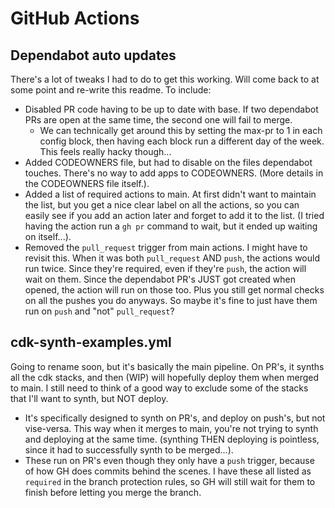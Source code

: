 # GitHub Actions

## Dependabot auto updates

There's a lot of tweaks I had to do to get this working. Will come back to at some point and re-write this readme. To include:

- Disabled PR code having to be up to date with base. If two dependabot PRs are open at the same time, the second one will fail to merge.
  - We can technically get around this by setting the max-pr to 1 in each config block, then having each block run a different day of the week. This feels really hacky though...
- Added CODEOWNERS file, but had to disable on the files dependabot touches. There's no way to add apps to CODEOWNERS. (More details in the CODEOWNERS file itself.).
- Added a list of required actions to main. At first didn't want to maintain the list, but you get a nice clear label on all the actions, so you can easily see if you add an action later and forget to add it to the list. (I tried having the action run a `gh pr` command to wait, but it ended up waiting on itself...).
- Removed the `pull_request` trigger from main actions. I might have to revisit this. When it was both `pull_request` AND `push`, the actions would run twice. Since they're required, even if they're `push`, the action will wait on them. Since the dependabot PR's JUST got created when opened, the action will run on those too. Plus you still get normal checks on all the pushes you do anyways. So maybe it's fine to just have them run on `push` and "not" `pull_request`?

## cdk-synth-examples.yml

Going to rename soon, but it's basically the main pipeline. On PR's, it synths all the cdk stacks, and then (WIP) will hopefully deploy them when merged to main. I still need to think of a good way to exclude some of the stacks that I'll want to synth, but NOT deploy.

- It's specifically designed to synth on PR's, and deploy on push's, but not vise-versa. This way when it merges to main, you're not trying to synth and deploying at the same time. (synthing THEN deploying is pointless, since it had to successfully synth to be merged...).
- These run on PR's even though they only have a `push` trigger, because of how GH does commits behind the scenes. I have these all listed as `required` in the branch protection rules, so GH will still wait for them to finish before letting you merge the branch.
